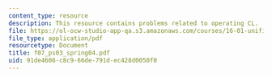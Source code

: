 ```yaml
---
content_type: resource
description: This resource contains problems related to operating CL.
file: https://ol-ocw-studio-app-qa.s3.amazonaws.com/courses/16-01-unified-engineering-i-ii-iii-iv-fall-2005-spring-2006/91de4606c8c966de791dec428d0050f0_f07_ps03_spring04.pdf
file_type: application/pdf
resourcetype: Document
title: f07_ps03_spring04.pdf
uid: 91de4606-c8c9-66de-791d-ec428d0050f0
---
```

